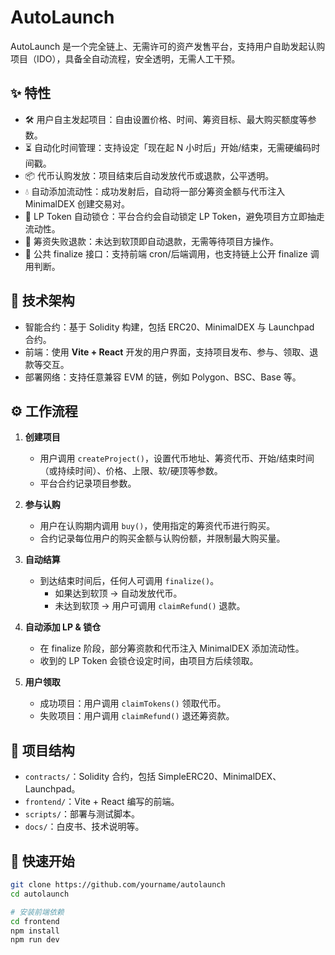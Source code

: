 # AutoLaunch

AutoLaunch 是一个完全链上、无需许可的资产发售平台，支持用户自助发起认购项目（IDO），具备全自动流程，安全透明，无需人工干预。

## ✨ 特性

- 🛠️ 用户自主发起项目：自由设置价格、时间、筹资目标、最大购买额度等参数。
- ⏳ 自动化时间管理：支持设定「现在起 N 小时后」开始/结束，无需硬编码时间戳。
- 📦 代币认购发放：项目结束后自动发放代币或退款，公平透明。
- 💧 自动添加流动性：成功发射后，自动将一部分筹资金额与代币注入 MinimalDEX 创建交易对。
- 🔐 LP Token 自动锁仓：平台合约会自动锁定 LP Token，避免项目方立即抽走流动性。
- 🚫 筹资失败退款：未达到软顶即自动退款，无需等待项目方操作。
- 🔁 公共 finalize 接口：支持前端 cron/后端调用，也支持链上公开 finalize 调用判断。

## 🧩 技术架构

- 智能合约：基于 Solidity 构建，包括 ERC20、MinimalDEX 与 Launchpad 合约。
- 前端：使用 **Vite + React** 开发的用户界面，支持项目发布、参与、领取、退款等交互。
- 部署网络：支持任意兼容 EVM 的链，例如 Polygon、BSC、Base 等。

## ⚙️ 工作流程

1. **创建项目**
   - 用户调用 `createProject()`，设置代币地址、筹资代币、开始/结束时间（或持续时间）、价格、上限、软/硬顶等参数。
   - 平台合约记录项目参数。

2. **参与认购**
   - 用户在认购期内调用 `buy()`，使用指定的筹资代币进行购买。
   - 合约记录每位用户的购买金额与认购份额，并限制最大购买量。

3. **自动结算**
   - 到达结束时间后，任何人可调用 `finalize()`。
     - 如果达到软顶 → 自动发放代币。
     - 未达到软顶 → 用户可调用 `claimRefund()` 退款。

4. **自动添加 LP & 锁仓**
   - 在 finalize 阶段，部分筹资款和代币注入 MinimalDEX 添加流动性。
   - 收到的 LP Token 会锁仓设定时间，由项目方后续领取。

5. **用户领取**
   - 成功项目：用户调用 `claimTokens()` 领取代币。
   - 失败项目：用户调用 `claimRefund()` 退还筹资款。

## 📁 项目结构

- `contracts/`：Solidity 合约，包括 SimpleERC20、MinimalDEX、Launchpad。
- `frontend/`：Vite + React 编写的前端。
- `scripts/`：部署与测试脚本。
- `docs/`：白皮书、技术说明等。

## 🚀 快速开始

```bash
git clone https://github.com/yourname/autolaunch
cd autolaunch

# 安装前端依赖
cd frontend
npm install
npm run dev
```
